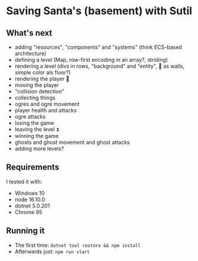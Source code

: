 # Saving Santa's (basement) with Sutil

## What's next
- adding "resources", "components" and "systems" (think ECS-based architecture)
- defining a level (Map, row-first encoding in an array?, striding)
- rendering a level (divs in rows, "background" and "entity", 🧱 as walls, simple color als floor?)
- rendering the player 🧝 
- moving the player
- "collision detection"
- collecting things
- ogres and ogre movement
- player health and attacks
- ogre attacks 
- losing the game
- leaving the level ⏫
- winning the game
- ghosts and ghost movement and ghost attacks
- adding more levels?

## Requirements
I tested it with:
- Windows 10
- node 16.10.0
- dotnet 5.0.201 
- Chrome 95

## Running it
- The first time: `dotnet tool restore && npm install`
- Afterwards just: `npm run start`
